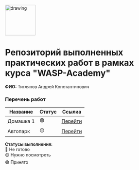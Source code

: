 <a href="https://wasp-academy.com"><img src="https://wasp-academy.com/Resources/wasp-logo.png" alt="drawing" width="100"/></a>
# Репозиторий выполненных практических работ в рамках курса "WASP-Academy"
**ФИО:** Титлянов Андрей Константинович

### Перечень работ

Название          | Статус |Ссылка
------------------|--------|--------
Домашка 1         | 🟢    | <a href="https://github.com/Ludastic/wasp/tree/main/homework-1">Перейти</a>
Автопарк          | 🟡    | <a href="https://github.com/Ludastic/wasp/tree/main/AutoPark">Перейти</a>

**Статусы выполнения:** <br>
🔴 Не готово <br>
🟡 Нужно посмотреть <br>
🟢 Принято <br>
